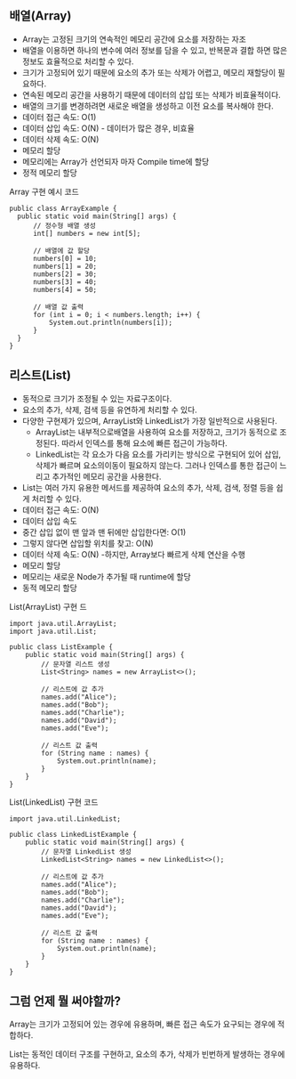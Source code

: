 ##  배열(Array)

- Array는 고정된 크기의 연속적인 메모리 공간에 요소를 저장하는 자조
- 배열을 이용하면 하나의 변수에 여러 정보를 담을 수 있고, 반복문과 결합 하면 많은 정보도 효율적으로 처리할 수 있다.
- 크기가 고정되어 있기 때문에 요소의 추가 또는 삭제가 어렵고, 메모리 재할당이 필요하다.
- 연속된 메모리 공간을 사용하기 때문에 데이터의 삽입 또는 삭제가 비효율적이다.
- 배열의 크기를 변경하려면 새로운 배열을 생성하고 이전 요소를 복사해야 한다.
- 데이터 접근 속도: O(1)
- 데이터 삽입 속도: O(N) - 데이터가 많은 경우, 비효율
- 데이터 삭제 속도: O(N)
- 메모리 할당
 - 메모리에는 Array가 선언되자 마자 Compile time에 할당 
 - 정적 메모리 할당

Array 구현 예시 코드
  ```
  public class ArrayExample {
    public static void main(String[] args) {
        // 정수형 배열 생성
        int[] numbers = new int[5];

        // 배열에 값 할당
        numbers[0] = 10;
        numbers[1] = 20;
        numbers[2] = 30;
        numbers[3] = 40;
        numbers[4] = 50;

        // 배열 값 출력
        for (int i = 0; i < numbers.length; i++) {
            System.out.println(numbers[i]);
        }
    }
}
```

## 리스트(List)
- 동적으로 크기가 조정될 수 있는 자료구조이다.
- 요소의 추가, 삭제, 검색 등을 유연하게 처리할 수 있다.
- 다양한 구현제가 있으며, ArrayList와 LinkedList가 가장 일반적으로 사용된다.
  - ArrayList는 내부적으로배열을 사용하여 요소를 저장하고, 크기가 동적으로 조정된다. 따라서 인덱스를 통해 요소에 빠른 접근이 가능하다.
  - LinkedList는 각 요소가 다음 요소를 가리키는 방식으로 구현되어 있어 삽입, 삭제가 빠르며 요소의이동이 필요하지 않는다. 그러나 인덱스를 통한 접근이 느리고 추가적인 메모리 공간을 사용한다.
- List는 여러 가지 유용한 메서드를 제공하여 요소의 추가, 삭제, 검색, 정렬 등을 쉽게 처리할 수 있다.
- 데이터 접근 속도: O(N)
- 데이터 삽입 속도
 - 중간 삽입 없이 맨 앞과 맨 뒤에만 삽입한다면: O(1)
 - 그렇지 않다면 삽입할 위치를 찾고: O(N)
- 데이터 삭제 속도: O(N) -하지만, Array보다 빠르게 삭제 연산을 수행
- 메모리 할당
 - 메모리는 새로운 Node가 추가될 때 runtime에 할당
 - 동적 메모리 할당

List(ArrayList) 구현 드
```
import java.util.ArrayList;
import java.util.List;

public class ListExample {
    public static void main(String[] args) {
        // 문자열 리스트 생성
        List<String> names = new ArrayList<>();

        // 리스트에 값 추가
        names.add("Alice");
        names.add("Bob");
        names.add("Charlie");
        names.add("David");
        names.add("Eve");

        // 리스트 값 출력
        for (String name : names) {
            System.out.println(name);
        }
    }
}
```

List(LinkedList) 구현 코드

```
import java.util.LinkedList;

public class LinkedListExample {
    public static void main(String[] args) {
        // 문자열 LinkedList 생성
        LinkedList<String> names = new LinkedList<>();

        // 리스트에 값 추가
        names.add("Alice");
        names.add("Bob");
        names.add("Charlie");
        names.add("David");
        names.add("Eve");

        // 리스트 값 출력
        for (String name : names) {
            System.out.println(name);
        }
    }
}
```

## 그럼 언제 뭘 써야할까?

Array는 크기가 고정되어 있는 경우에 유용하며, 빠른 접근 속도가 요구되는 경우에 적합하다.

List는 동적인 데이터 구조를 구현하고, 요소의 추가, 삭제가 빈번하게 발생하는 경우에 유용하다. 


